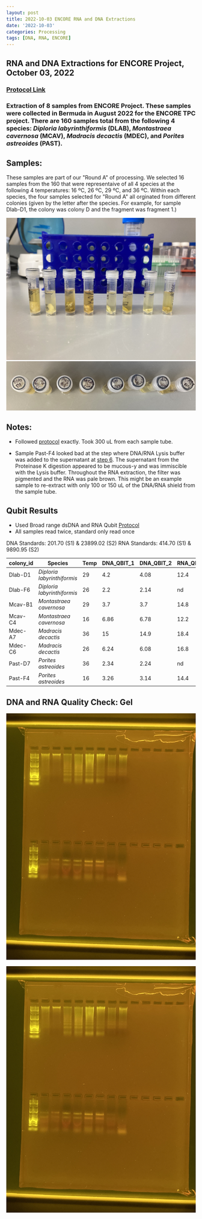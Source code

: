 ```yaml
---
layout: post
title: 2022-10-03 ENCORE RNA and DNA Extractions
date: '2022-10-03'
categories: Processing
tags: [DNA, RNA, ENCORE]
---
```


## RNA and DNA Extractions for ENCORE Project, October 03, 2022

### [Protocol Link](https://github.com/zdellaert/ZD_Putnam_Lab_Notebook/blob/master/_posts/Protocols_Zymo_Quick_DNA_RNA_Miniprep_Plus_Protocol.md)

### Extraction of 8 samples from ENCORE Project. These samples were collected in Bermuda in August 2022 for the ENCORE TPC project. There are 160 samples total from the following 4 species: *Diploria labyrinthiformis* (DLAB), *Montastraea cavernosa* (MCAV), *Madracis decactis* (MDEC), and *Porites astreoides* (PAST).

## Samples:
These samples are part of our "Round A" of processing. We selected 16 samples from the 160 that were representaive of all 4 species at the following 4 temperatures: 16 ºC, 26 ºC, 29 ºC, and 36 ºC. Within each species, the four samples selected for "Round A" all orginated from different colonies (given by the letter after the species. For example, for sample Dlab-D1, the colony was colony D and the fragment was fragment 1.)

![22022-10-03-tubes.JPG](https://github.com/zdellaert/ZD_Putnam_Lab_Notebook/blob/master/images/samples/2022-10-03-tubes.JPG?raw=true)
![2022-10-03-caps.JPG](https://github.com/zdellaert/ZD_Putnam_Lab_Notebook/blob/master/images/samples/2022-10-03-caps.JPG?raw=true)

## Notes:
- Followed [protocol](https://github.com/zdellaert/ZD_Putnam_Lab_Notebook/blob/master/_posts/Protocols_Zymo_Quick_DNA_RNA_Miniprep_Plus_Protocol.md) exactly. Took 300 uL from each sample tube.

- Sample Past-F4 looked bad at the step where DNA/RNA Lysis buffer was added to the supernatant at [step 6](https://github.com/zdellaert/ZD_Putnam_Lab_Notebook/blob/master/_posts/Protocols_Zymo_Quick_DNA_RNA_Miniprep_Plus_Protocol.md). The supernatant from the Proteinase K digestion appeared to be mucous-y and was immiscible with the Lysis buffer. Throughout the RNA extraction, the filter was pigmented and the RNA was pale brown. This might be an example sample to re-extract with only 100 or 150 uL of the DNA/RNA shield from the sample tube.

## Qubit Results
 - Used Broad range dsDNA and RNA Qubit [Protocol](https://meschedl.github.io/MESPutnam_Open_Lab_Notebook/Qubit-Protocol/)
 - All samples read twice, standard only read once

 DNA Standards: 201.70 (S1) & 23899.02 (S2)
 RNA Standards: 414.70 (S1) & 9890.95 (S2)

| **colony_id** | **Species**                     | **Temp**     | **DNA_QBIT_1** | **DNA_QBIT_2** | **RNA_QBIT_1** | **RNA_QBIT_2** |
|-----------|-----------------------------|----------|------------|------------|------------|------------|
| Dlab-D1   | *Diploria labyrinthiformis* | 29       | 4.2        | 4.08       | 12.4       | 12.2       |
| Dlab-F6   | *Diploria labyrinthiformis* | 26       | 2.2        | 2.14       | nd         | nd         |
| Mcav-B1   | *Montastraea cavernosa*     | 29       | 3.7        | 3.7        | 14.8       | 14.8       |
| Mcav-C4   | *Montastraea cavernosa*     | 16       | 6.86       | 6.78       | 12.2       | 12.2       |
| Mdec-A7   | *Madracis decactis*         | 36       | 15         | 14.9       | 18.4       | 18.2       |
| Mdec-C6   | *Madracis decactis*         | 26       | 6.24       | 6.08       | 16.8       | 16.6       |
| Past-D7   | *Porites astreoides*        | 36       | 2.34       | 2.24       | nd         | nd         |
| Past-F4   | *Porites astreoides*        | 16       | 3.26       | 3.14       | 14.4       | 14.4       |

## DNA and RNA Quality Check: Gel
![2022-10-03-gel.JPG](https://github.com/zdellaert/ZD_Putnam_Lab_Notebook/blob/master/images/gels/2022-10-03-gel.JPG?raw=true)

![2022-10-03-gel.JPG](https://github.com/zdellaert/ZD_Putnam_Lab_Notebook/blob/adc210da0fd01e915035c1bffb7b8bbff797a232/images/gels/2022-10-03-gel.JPG)